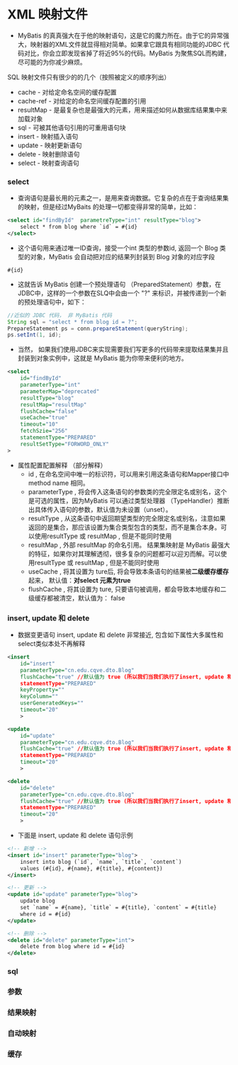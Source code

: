# XML 映射文件
* MyBatis 的真真强大在于他的映射语句，这是它的魔力所在。由于它的异常强大，映射器的XML文件就显得相对简单。如果拿它跟具有相同功能的JDBC
代码对比，你会立即发现省掉了将近95%的代码。MyBatis 为聚焦SQL而构建，尽可能的为你减少麻烦。

SQL 映射文件只有很少的的几个（按照被定义的顺序列出）
  * cache - 对给定命名空间的缓存配置
  * cache-ref - 对给定的命名空间缓存配置的引用
  * resultMap - 是最复杂也是最强大的元素，用来描述如何从数据库结果集中来加载对象
  * sql - 可被其他语句引用的可重用语句块
  * insert - 映射插入语句
  * update - 映射更新语句
  * delete - 映射删除语句
  * select - 映射查询语句

### select 
* 查询语句是最长用的元素之一，是用来查询数据。它复杂的点在于查询结果集的映射，但是经过MyBaits 的处理一切都变得非常的简单，比如：
```xml
<select id="findById"  parametreType="int" resultType="blog">
    select * from blog where `id` = #{id}
</select>
```
* 这个语句用来通过唯一ID查询，接受一个int 类型的参数id, 返回一个 Blog 类型的对象，MyBatis 会自动把对应的结果列封装到 Blog 对象的对应字段
```ognl
#{id}
```
* 这就告诉 MyBatis 创建一个预处理语句 （PreparedStatement）参数，在JDBC中，这样的一个参数在SLQ中会由一个 "?" 来标识，并被传递到一个新的预处理语句中，如下：
```java
//近似的 JDBC 代码， 非 MyBatis 代码
String sql = "select * from blog id = ?";
PrepareStatement ps = conn.prepareStatement(queryString);
ps.setInt(1, id);
```
* 当然， 如果我们使用JDBC来实现需要我们写更多的代码带来提取结果集并且封装到对象实例中，这就是 MyBatis 能为你带来便利的地方。
```xml
<select 
    id="findById"
    parameterType="int"
    parameterMap="deprecated"
    resultType="blog"
    resultMap="resultMap"
    flushCache="false"
    useCache="true"
    timeout="10"
    fetchSzie="256"
    statementType="PREPARED"
    resultSetType="FORWORD_ONLY"
>
```
* 属性配置配置解释 （部分解释）
  * id ,  在命名空间中唯一的标识符，可以用来引用这条语句和Mapper接口中method name 相同。
  * parameterType , 将会传入这条语句的参数类的完全限定名或别名，这个是可选的属性，因为MyBatis 可以通过类型处理器 （TypeHandler）推断出具体传入语句的参数，默认值为未设置（unset）。
  * resultType , 从这条语句中返回期望类型的完全限定名或别名，注意如果返回的是集合，那应该设置为集合类型包含的类型，而不是集合本身。可以使用resultType 或 resultMap , 但是不能同时使用
  * resultMap , 外部 resultMap 的命名引用。 结果集映射是 MyBatis 最强大的特征，如果你对其理解透彻，很多复杂的问题都可以迎刃而解。可以使用resultType 或 resultMap , 但是不能同时使用
  * useCache , 将其设置为 ture后, 将会导致本条语句的结果被**二级缓存缓存**起来， 默认值：**对select 元素为true**
  * flushCache , 将其设置为 ture, 只要语句被调用，都会导致本地缓存和二级缓存都被清空，默认值为： false

### insert, update 和 delete 

* 数据变更语句 insert, update 和 delete 非常接近, 包含如下属性大多属性和select类似本处不再解释
```xml
<insert 
    id="insert"
    parameterType="cn.edu.cqve.dto.Blog"
    flushCache="true" //默认值为 true (所以我们当我们执行了insert, update 和 delete 后会更新缓存)
    statementType="PREPARED"
    keyProperty=""
    keyColumn=""
    userGeneratedKeys=""
    timeout="20"
    >

<update 
    id="update" 
    parameterType="cn.edu.cqve.dto.Blog"
    flushCache="true" //默认值为 true (所以我们当我们执行了insert, update 和 delete 后会更新缓存)
    statementType="PREPARED"
    timeout="20"
    >

<delete 
    id="delete" 
    parameterType="cn.edu.cqve.dto.Blog"
    flushCache="true" //默认值为 true (所以我们当我们执行了insert, update 和 delete 后会更新缓存)
    statementType="PREPARED"
    timeout="20"
    >
```

* 下面是 insert, update 和 delete 语句示例
```xml
<!-- 新增 -->
<insert id="insert" parameterType="blog">
    insert into blog (`id`, `name`, `title`, `content`)
    values (#{id}, #{name}, #{title}, #{content})
</insert>

<!-- 更新 -->
<update id="update" parameterType="blog">
    update blog
    set `name` = #{name}, `title` = #{title}, `content` = #{title}
    where id = #{id}
</update>

<!-- 删除 -->
<delete id="delete" parameterType="int">
    delete from blog where id = #{id}
</delete>
```

### sql

### 参数

### 结果映射

### 自动映射

### 缓存